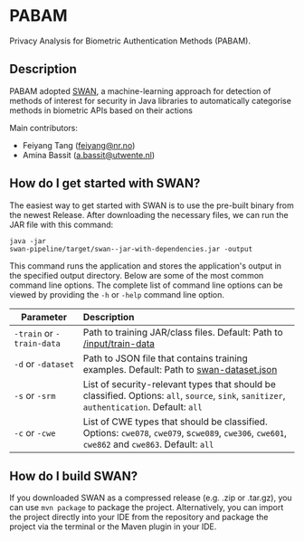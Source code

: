 # PABAM
Privacy Analysis for Biometric Authentication Methods (PABAM).

Description
------------
PABAM adopted [SWAN](https://github.com/secure-software-engineering/swan), a machine-learning approach for detection of methods of interest for security in Java libraries to automatically categorise methods in biometric APIs based on their actions


Main contributors:
* Feiyang Tang (feiyang@nr.no)
* Amina Bassit (a.bassit@utwente.nl)

How do I get started with SWAN?
-------------
The easiest way to get started with SWAN is to use the pre-built binary from the newest Release. After downloading the necessary files, we can run the JAR file with this command: 

<code>java -jar swan-pipeline/target/swan-<version>-jar-with-dependencies.jar -output <output-directory></code>

This command runs the application and stores the application's output in the specified output directory. Below are some of the most common command line options. The complete list of command line options can be viewed by providing the <code>-h</code> or <code>-help</code> command line option.


| Parameter        | Description    |
| -------------------------- |:---------------------------------------|
| <code>-train</code> or <code>-train-data</code>       | Path to training JAR/class files. Default: Path to [/input/train-data](./swan-pipeline/src/main/resources/input/train-data)| 
| <code>-d</code> or <code>-dataset</code>       | Path to JSON file that contains training examples. Default: Path to [swan-dataset.json](./swan-pipeline/src/main/resources/input/swan-dataset.json) |
| <code>-s</code> or <code>-srm</code>       | List of security-relevant types that should be classified. Options: <code>all</code>, <code>source</code>, <code>sink</code>, <code>sanitizer</code>, <code>authentication</code>. Default: <code>all</code> | 
| <code>-c</code> or <code>-cwe</code>       | List of CWE types that should be classified. Options: <code>cwe078</code>, <code>cwe079</code>, s<code>cwe089</code>, <code>cwe306</code>, <code>cwe601</code>, <code>cwe862</code> and <code>cwe863</code>. Default: <code>all</code> | 


How do I build SWAN?
-------------
If you downloaded SWAN as a compressed release (e.g. .zip or .tar.gz), you can use <code>mvn package</code> to package the project. Alternatively, you can import the project directly into your IDE from the repository and package the project via the terminal or the Maven plugin in your IDE. 


